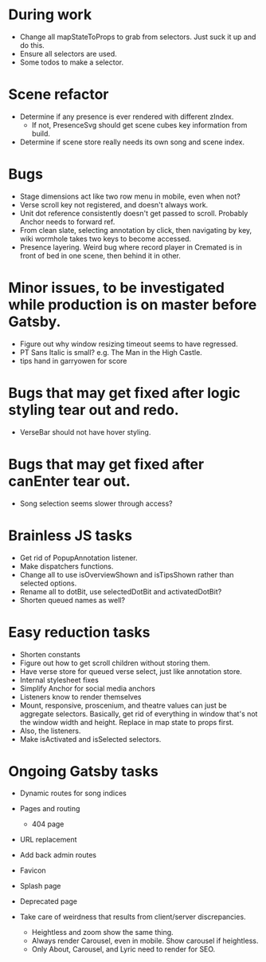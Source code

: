 # During work
* Change all mapStateToProps to grab from selectors. Just suck it up and do this.
* Ensure all selectors are used.
* Some todos to make a selector.

# Scene refactor
* Determine if any presence is ever rendered with different zIndex.
    * If not, PresenceSvg should get scene cubes key information from build.
* Determine if scene store really needs its own song and scene index.

# Bugs
* Stage dimensions act like two row menu in mobile, even when not?
* Verse scroll key not registered, and doesn't always work.
* Unit dot reference consistently doesn't get passed to scroll. Probably Anchor needs to forward ref.
* From clean slate, selecting annotation by click, then navigating by key, wiki wormhole takes two keys to become accessed.
* Presence layering. Weird bug where record player in Cremated is in front of bed in one scene, then behind it in other.

# Minor issues, to be investigated while production is on master before Gatsby.
* Figure out why window resizing timeout seems to have regressed.
* PT Sans Italic is small? e.g. The Man in the High Castle.
* tips hand in garryowen for score

# Bugs that may get fixed after logic styling tear out and redo.
* VerseBar should not have hover styling.

# Bugs that may get fixed after canEnter tear out.
* Song selection seems slower through access?

# Brainless JS tasks
* Get rid of PopupAnnotation listener.
* Make dispatchers functions.
* Change all to use isOverviewShown and isTipsShown rather than selected options.
* Rename all to dotBit, use selectedDotBit and activatedDotBit?
* Shorten queued names as well?

# Easy reduction tasks
* Shorten constants
* Figure out how to get scroll children without storing them.
* Have verse store for queued verse select, just like annotation store.
* Internal stylesheet fixes
* Simplify Anchor for social media anchors
* Listeners know to render themselves
* Mount, responsive, proscenium, and theatre values can just be aggregate selectors. Basically, get rid of everything in window that's not the window width and height. Replace in map state to props first.
* Also, the listeners.
* Make isActivated and isSelected selectors.

# Ongoing Gatsby tasks
* Dynamic routes for song indices
* Pages and routing
    * 404 page
* URL replacement
* Add back admin routes

* Favicon
* Splash page
* Deprecated page
* Take care of weirdness that results from client/server discrepancies.
    * Heightless and zoom show the same thing.
    * Always render Carousel, even in mobile. Show carousel if heightless.
    * Only About, Carousel, and Lyric need to render for SEO.
